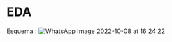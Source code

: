# EDA


Esquema : ![WhatsApp Image 2022-10-08 at 16 24 22](https://user-images.githubusercontent.com/92116971/195210310-ee1d8a4e-4680-4d59-b806-2ea03da8a681.jpeg)


